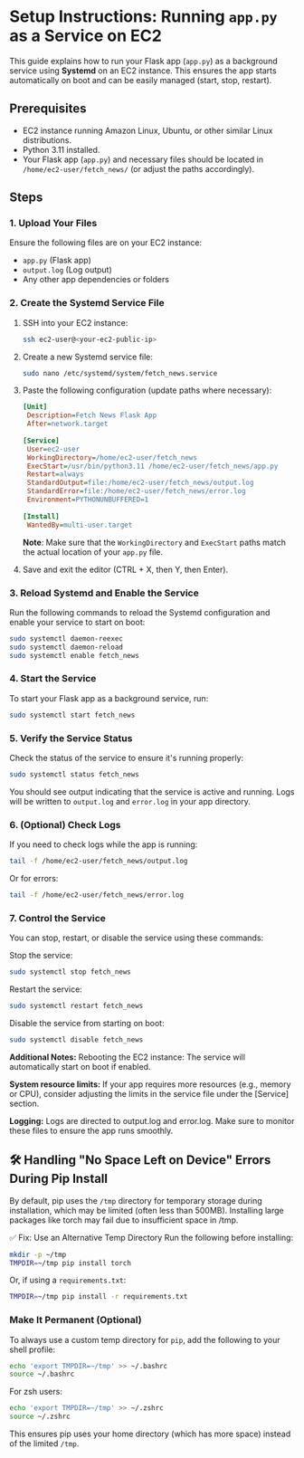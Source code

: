 # Setup Instructions: Running `app.py` as a Service on EC2

This guide explains how to run your Flask app (`app.py`) as a background service using **Systemd** on an EC2 instance. This ensures the app starts automatically on boot and can be easily managed (start, stop, restart).

## Prerequisites
- EC2 instance running Amazon Linux, Ubuntu, or other similar Linux distributions.
- Python 3.11 installed.
- Your Flask app (`app.py`) and necessary files should be located in `/home/ec2-user/fetch_news/` (or adjust the paths accordingly).

## Steps

### 1. Upload Your Files

Ensure the following files are on your EC2 instance:
- `app.py` (Flask app)
- `output.log` (Log output)
- Any other app dependencies or folders

### 2. Create the Systemd Service File

1. SSH into your EC2 instance:
   ```bash
   ssh ec2-user@<your-ec2-public-ip>

2. Create a new Systemd service file:
    ```bash
    sudo nano /etc/systemd/system/fetch_news.service

3. Paste the following configuration (update paths where necessary):
   ```ini
   [Unit]
    Description=Fetch News Flask App
    After=network.target
    
   [Service]
    User=ec2-user
    WorkingDirectory=/home/ec2-user/fetch_news
    ExecStart=/usr/bin/python3.11 /home/ec2-user/fetch_news/app.py
    Restart=always
    StandardOutput=file:/home/ec2-user/fetch_news/output.log
    StandardError=file:/home/ec2-user/fetch_news/error.log
    Environment=PYTHONUNBUFFERED=1
    
   [Install]
    WantedBy=multi-user.target
   ```
   **Note**: Make sure that the `WorkingDirectory` and `ExecStart` paths match the actual location of your `app.py` file.

4. Save and exit the editor (CTRL + X, then Y, then Enter).

### 3. Reload Systemd and Enable the Service

Run the following commands to reload the Systemd configuration and enable your service to start on boot:

```bash
sudo systemctl daemon-reexec
sudo systemctl daemon-reload
sudo systemctl enable fetch_news
```

###  4. Start the Service
To start your Flask app as a background service, run:

```bash
sudo systemctl start fetch_news
```
###  5. Verify the Service Status
Check the status of the service to ensure it's running properly:

```bash
sudo systemctl status fetch_news
```
You should see output indicating that the service is active and running. Logs will be written to `output.log` and `error.log` in your app directory.


### 6. (Optional) Check Logs
If you need to check logs while the app is running:

```bash
tail -f /home/ec2-user/fetch_news/output.log
```
Or for errors:
```bash
tail -f /home/ec2-user/fetch_news/error.log
```

### 7. Control the Service
You can stop, restart, or disable the service using these commands:

Stop the service:

```bash
sudo systemctl stop fetch_news
```
Restart the service:

```bash
sudo systemctl restart fetch_news
```

Disable the service from starting on boot:

```bash
sudo systemctl disable fetch_news
```

**Additional Notes:**
Rebooting the EC2 instance: The service will automatically start on boot if enabled.

**System resource limits:** If your app requires more resources (e.g., memory or CPU), consider adjusting the limits in the service file under the [Service] section.

**Logging:** Logs are directed to output.log and error.log. Make sure to monitor these files to ensure the app runs smoothly.

## 🛠 Handling "No Space Left on Device" Errors During Pip Install
By default, pip uses the `/tmp` directory for temporary storage during installation, which may be limited (often less than 500MB). Installing large packages like torch may fail due to insufficient space in /tmp.

✅ Fix: Use an Alternative Temp Directory
Run the following before installing:

```bash
mkdir -p ~/tmp
TMPDIR=~/tmp pip install torch
```
Or, if using a `requirements.txt`:

```bash
TMPDIR=~/tmp pip install -r requirements.txt
```
### Make It Permanent (Optional)
To always use a custom temp directory for `pip`, add the following to your shell profile:

```bash
echo 'export TMPDIR=~/tmp' >> ~/.bashrc
source ~/.bashrc
```
For zsh users:

```bash
echo 'export TMPDIR=~/tmp' >> ~/.zshrc
source ~/.zshrc
```
This ensures pip uses your home directory (which has more space) instead of the limited `/tmp`.

